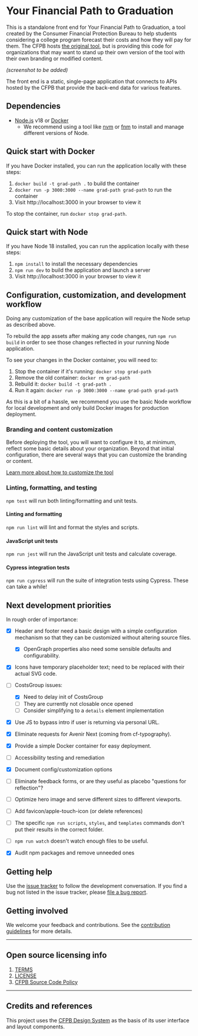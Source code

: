 # Your Financial Path to Graduation

This is a standalone front end for Your Financial Path to Graduation,
a tool created by the Consumer Financial Protection Bureau
to help students considering a college program forecast their costs
and how they will pay for them.
The CFPB hosts
[the original tool](https://www.consumerfinance.gov/paying-for-college/your-financial-path-to-graduation/), but is providing this code for organizations that may want to
stand up their own version of the tool with their own branding or modified content.

_(screenshot to be added)_

The front end is a static, single-page application
that connects to APIs hosted by the CFPB
that provide the back-end data for various features.


## Dependencies

- [Node.js](https://nodejs.org/) v18 or [Docker](https://www.docker.com/)
  - We recommend using a tool like [nvm](https://github.com/nvm-sh/nvm)
    or [fnm](https://github.com/Schniz/fnm)
    to install and manage different versions of Node.


## Quick start with Docker

If you have Docker installed, you can run the application locally with these steps:

1. `docker build -t grad-path .` to build the container
1. `docker run -p 3000:3000 --name grad-path grad-path` to run the container
1. Visit http://localhost:3000 in your browser to view it

To stop the container, run `docker stop grad-path`.

## Quick start with Node

If you have Node 18 installed, you can run the application locally with these steps:

1. `npm install` to install the necessary dependencies
1. `npm run dev` to build the application and launch a server
1. Visit http://localhost:3000 in your browser to view it


## Configuration, customization, and development workflow

Doing any customization of the base application
will require the Node setup as described above.

To rebuild the app assets after making any code changes, run `npm run build`
in order to see those changes reflected in your running Node application.

To see your changes in the Docker container, you will need to:
1. Stop the container if it's running: `docker stop grad-path`
1. Remove the old container: `docker rm grad-path`
1. Rebuild it: `docker build -t grad-path .`
1. Run it again: `docker run -p 3000:3000 --name grad-path grad-path`

As this is a bit of a hassle, we recommend you use the basic Node workflow
for local development and only build Docker images for production deployment.

### Branding and content customization

Before deploying the tool, you will want to configure it to,
at minimum, reflect some basic details about your organization.
Beyond that initial configuration, there are several ways that
you can customize the branding or content.

[Learn more about how to customize the tool](CUSTOMIZATION.md)


### Linting, formatting, and testing

`npm test` will run both linting/formatting and unit tests.

#### Linting and formatting

`npm run lint` will lint and format the styles and scripts.

#### JavaScript unit tests

`npm run jest` will run the JavaScript unit tests and calculate coverage.

#### Cypress integration tests

`npm run cypress` will run the suite of integration tests using Cypress.
These can take a while!


## Next development priorities

In rough order of importance:

- [x] Header and footer need a basic design with a simple configuration mechanism so that they can be customized without altering source files.
  - [x] OpenGraph properties also need some sensible defaults and configurability.
- [x] Icons have temporary placeholder text; need to be replaced with their actual SVG code.
- [ ] CostsGroup issues:
  - [x] Need to delay init of CostsGroup
  - [ ] They are currently not closable once opened
  - [ ] Consider simplifying to a `details` element implementation
- [x] Use JS to bypass intro if user is returning via personal URL.
- [x] Eliminate requests for Avenir Next (coming from cf-typography).
- [x] Provide a simple Docker container for easy deployment.
- [ ] Accessibility testing and remediation
- [x] Document config/customization options
- [ ] Eliminate feedback forms, or are they useful as placebo "questions for reflection"?
- [ ] Optimize hero image and serve different sizes to different viewports.
- [ ] Add favicon/apple-touch-icon (or delete references)
- [ ] The specific `npm run scripts`, `styles`, and `templates` commands don't put their results in the correct folder.
- [ ] `npm run watch` doesn't watch enough files to be useful.
- [x] Audit npm packages and remove unneeded ones


## Getting help

Use the [issue tracker](https://github.com/cfpb/grad-path/issues)
to follow the development conversation.
If you find a bug not listed in the issue tracker,
please [file a bug report](https://github.com/cfpb/grad-path/issues/new).


## Getting involved

We welcome your feedback and contributions.
See the [contribution guidelines](CONTRIBUTING.md) for more details.

---

## Open source licensing info

1. [TERMS](TERMS.md)
2. [LICENSE](LICENSE)
3. [CFPB Source Code Policy](https://github.com/cfpb/source-code-policy/)

---

## Credits and references

This project uses the [CFPB Design System](https://cfpb.github.io/design-system/)
as the basis of its user interface and layout components.
